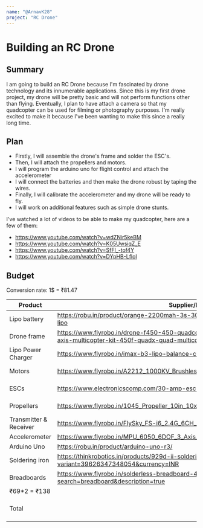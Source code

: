 ```yaml
---
name: "@ArnavK28"
project: "RC Drone"
---
```


# Building an RC Drone

## Summary

I am going to build an RC Drone because I'm fascinated by drone technology and
its innumerable applications. Since this is my first drone project, my drone
will be pretty basic and will not perform functions other than flying.
Eventually, I plan to have attach a camera so that my quadcopter can be used for
filming or photography purposes. I'm really excited to make it because I've been
wanting to make this since a really long time. 

## Plan

- Firstly, I will assemble the drone's frame and solder the ESC's. 
- Then, I will attach the propellers and motors. 
- I will program the arduino uno for flight control and attach the accelerometer
- I will connect the batteries and then make the drone robust by taping the wires.
- Finally, I will calibrate the accelerometer and my drone will be ready to fly.
- I will work on additional features such as simple drone stunts.

I've watched a lot of videos to be able to make my quadcopter, here are a few of
them: 
- https://www.youtube.com/watch?v=wdZNir5keBM
- https://www.youtube.com/watch?v=K05UwsiqZ_E
- https://www.youtube.com/watch?v=SfFl_-tof4Y
- https://www.youtube.com/watch?v=DYpHB-LfloI

## Budget

Conversion rate: 1$ = ₹81.47

| Product                | Supplier/Link                                                                                                                             | Cost             |
| ---------------------- | ----------------------------------------------------------------------------------------------------------------------------------------- | ---------------- |
| Lipo battery           | https://robu.in/product/orange-2200mah-3s-30c60c-lithium-polymer-battery-pack-lipo                                                        | ₹1699            |
| Drone frame            | https://www.flyrobo.in/drone-f450-450-quadcopter-frame-arm-with-landing-gear-4-axis-multicopter-kit-450f-quadx-quad-multicopter-kk-mk-mwc | ₹949             |
| Lipo Power Charger     | https://www.flyrobo.in/imax-b3-lipo-balance-charger-for-2-3-cell-lipo-battery                                                             | ₹519             |
| Motors                 | https://www.flyrobo.in/A2212_1000KV_Brushless_Motor_For_RC_Airplane                                                                       | ₹469*4 = ₹1876   |
| ESCs                   | https://www.electronicscomp.com/30-amp-esc-brushless-motor-india                                                                          | ₹349*4 = ₹1396   |
| Propellers             | https://www.flyrobo.in/1045_Propeller_10in_10x4.5_For_Drone                                                                               | ₹85*4 = ₹340     |
| Transmitter & Receiver | https://www.flyrobo.in/FlySky_FS-i6_2.4G_6CH_AFHDS_RC_Transmitter                                                                         | ₹5499            |
| Accelerometer          | https://www.flyrobo.in/MPU_6050_6DOF_3_Axis_Gyro_With_Accelerometer_Sensor_Module                                                         | ₹229             |
| Arduino Uno            | https://robu.in/product/arduino-uno-r3/                                                                                                   | ₹782             |
| Soldering iron         | https://thinkrobotics.in/products/929d-ii-soldering-and-rework-station?variant=39626347348054&currency=INR                                | ₹3149            |
| Breadboards            | https://www.flyrobo.in/solderless-breadboard-400-point?search=breadboard&description=true
| ₹69*2 = ₹138     |
| Total                  |                                                                                                                                           | ₹16576 = $202.99 |


